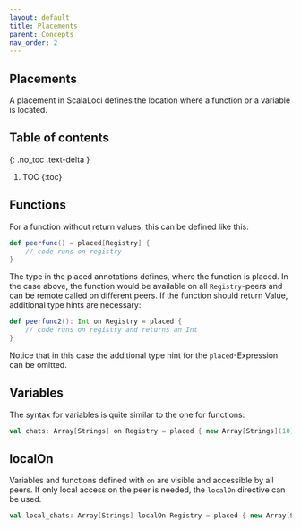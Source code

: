 ```yaml
---
layout: default
title: Placements
parent: Concepts
nav_order: 2
---
```

## Placements
A placement in ScalaLoci defines the location where a function or a variable is located.

## Table of contents
{: .no_toc .text-delta }

1. TOC
{:toc}


## Functions
For a function without return values, this can be defined like this:
```scala
def peerfunc() = placed[Registry] {
    // code runs on registry
}
```
The type in the placed annotations defines, where the function is placed. In the case above, the function
would be available on all `Registry`-peers and can be remote called on different peers. 
If the function should return Value, additional type hints are necessary:
```scala
def peerfunc2(): Int on Registry = placed {
    // code runs on registry and returns an Int
}
```
Notice that in this case the additional type hint for the `placed`-Expression can be omitted.

## Variables
The syntax for variables is quite similar to the one for functions:
```scala
val chats: Array[Strings] on Registry = placed { new Array[Strings](10)}
```

## localOn
Variables and functions defined with `on` are visible and accessible by all peers. If only local access on the peer is needed,
the `localOn` directive can be used.
```scala
val local_chats: Array[Strings] localOn Registry = placed { new Array[Strings](5)}
```